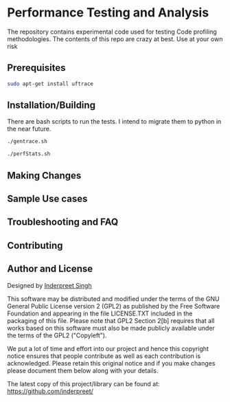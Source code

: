 # Performance Testing and Analysis

The repository contains experimental code used for testing Code profiling methodologies. The contents of this repo 
are crazy at best. Use at your own risk

## Prerequisites

``` bash
sudo apt-get install uftrace
```

## Installation/Building

There are bash scripts to run the tests. I intend to migrate them to python in the near future.


```bash
./gentrace.sh
```

```bash
./perfStats.sh
```

## Making Changes

## Sample Use cases 

## Troubleshooting and FAQ

## Contributing

## Author and License

Designed by [Inderpreet Singh](https://inderpreet.github.io)

This software may be distributed and modified under the terms of the GNU
General Public License version 2 (GPL2) as published by the Free Software
Foundation and appearing in the file LICENSE.TXT included in the packaging of
this file. Please note that GPL2 Section 2[b] requires that all works based
on this software must also be made publicly available under the terms of
the GPL2 ("Copyleft").

We put a lot of time and effort into our project and hence this copyright 
notice ensures that people contribute as well as each contribution is 
acknowledged. Please retain this original notice and if you make changes
please document them below along with your details.

The latest copy of this project/library can be found at: 
https://github.com/inderpreet/

